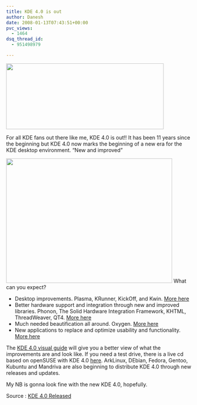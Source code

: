 ```yaml
---
title: KDE 4.0 is out
author: Danesh
date: 2008-01-13T07:43:51+00:00
pvc_views:
  - 1464
dsq_thread_id:
  - 951498979

---
```

<img loading="lazy" src="http://farm3.static.flickr.com/2382/2188278385_11c6736c50.jpg?v=0" height="178" width="427" />

For all KDE fans out there like me, KDE 4.0 is out!! It has been 11 years since the beginning but KDE 4.0 now marks the beginning of a new era for the KDE desktop environment. &#8220;New and improved&#8221;

<img loading="lazy" src="http://farm3.static.flickr.com/2134/2188335217_2d8f80e93e_o.jpg" height="337" width="450" /> 

<!--more--> What can you expect?

  * Desktop improvements. Plasma, KRunner, KickOff, and Kwin. [More here][1]
  * Better hardware support and integration through new and improved libraries. Phonon, The Solid Hardware Integration Framework, KHTML, ThreadWeaver, QT4. [More here][2]
  * Much needed beautification all around. Oxygen. [More here][3]
  * New applications to replace and optimize usability and functionality. [More here][4]

The [KDE 4.0 visual guide][5] will give you a better view of what the improvements are and look like. If you need a test drive, there is a live cd based on openSUSE with KDE 4.0 [here][6]. ArkLinux, DEbian, Fedora, Gentoo, Kubuntu and Mandriva are also beginning to distribute KDE 4.0 through new releases and updates.

My NB is gonna look fine with the new KDE 4.0, hopefully.

Source : [KDE 4.0 Released][2]

 [1]: http://www.kde.org/announcements/4.0/desktop.php
 [2]: http://www.kde.org/announcements/4.0/
 [3]: http://oxygen-icons.org/
 [4]: http://www.kde.org/announcements/4.0/applications.php
 [5]: http://www.kde.org/announcements/4.0/guide.php
 [6]: http://home.kde.org/~binner/kde-four-live/